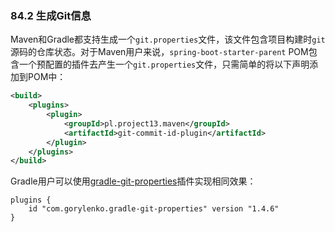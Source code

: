 ### 84.2 生成Git信息

Maven和Gradle都支持生成一个`git.properties`文件，该文件包含项目构建时`git`源码的仓库状态。对于Maven用户来说，`spring-boot-starter-parent` POM包含一个预配置的插件去产生一个`git.properties`文件，只需简单的将以下声明添加到POM中：
```xml
<build>
    <plugins>
        <plugin>
            <groupId>pl.project13.maven</groupId>
            <artifactId>git-commit-id-plugin</artifactId>
        </plugin>
    </plugins>
</build>
```
Gradle用户可以使用[gradle-git-properties](https://plugins.gradle.org/plugin/com.gorylenko.gradle-git-properties)插件实现相同效果：
```gralde
plugins {
    id "com.gorylenko.gradle-git-properties" version "1.4.6"
}
```

